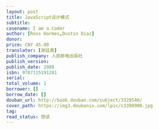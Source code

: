 ```yaml
---
layout: post
title: JavaScript设计模式
subtitle: 
casename: I am a Coder
author: [Ross Harmes,Dustin Diaz]
donor: 
price: CNY 45.00
translator: [谢廷晟]
publish_company: 人民邮电出版社
publish_version: 
publish_date: 2008
isbn: 9787115191281
serial: 
total_volume: 1
borrower: []
borrow_date: []
douban_url: http://book.douban.com/subject/3329540/
cover_path: https://img3.doubanio.com/lpic/s3398900.jpg
tag: 
read_status: 想读
---
```

